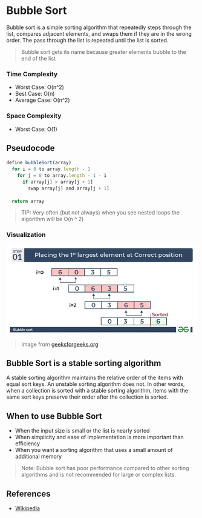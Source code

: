 # Bubble Sort

Bubble sort is a simple sorting algorithm that repeatedly steps through the list, compares adjacent elements, and swaps them if they are in the wrong order. The pass through the list is repeated until the list is sorted.

> Bubble sort gets its name because greater elements bubble to the end of the list

### Time Complexity

- Worst Case: O(n^2)
- Best Case: O(n)
- Average Case: O(n^2)

### Space Complexity

- Worst Case: O(1)

## Pseudocode

```js
define bubbleSort(array)
  for i = 0 to array.length - 1
    for j = 0 to array.length - 1 - i
      if array[j] > array[j + 1]
        swap array[j] and array[j + 1]

  return array
```

> TIP: Very often (but not always) when you see nested loops the algorithm will be O(n ^ 2)

### Visualization

![Bubble Sort](./bubble-sort.webp 'Bubble Sort')

> Image from [geeksforgeeks.org](https://www.geeksforgeeks.org/binary-search/)

## Bubble Sort is a stable sorting algorithm

A stable sorting algorithm maintains the relative order of the items with equal sort keys. An unstable sorting algorithm does not. In other words, when a collection is sorted with a stable sorting algorithm, items with the same sort keys preserve their order after the collection is sorted.

## When to use Bubble Sort

- When the input size is small or the list is nearly sorted
- When simplicity and ease of implementation is more important than efficiency
- When you want a sorting algorithm that uses a small amount of additional memory

> Note: Bubble sort has poor performance compared to other sorting algorithms and is not recommended for large or complex lists.

## References

- [Wikipedia](https://en.wikipedia.org/wiki/Bubble_sort)
